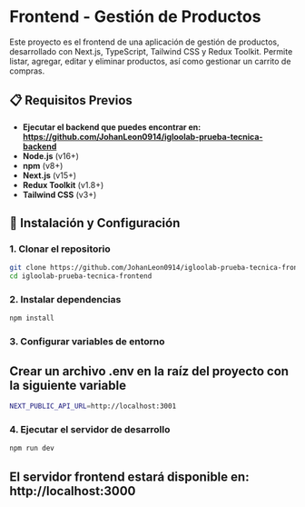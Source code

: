 # Frontend - Gestión de Productos

Este proyecto es el frontend de una aplicación de gestión de productos, desarrollado con Next.js, TypeScript, Tailwind CSS y Redux Toolkit. Permite listar, agregar, editar y eliminar productos, así como gestionar un carrito de compras.

## 📋 Requisitos Previos
- **Ejecutar el backend que puedes encontrar en: https://github.com/JohanLeon0914/igloolab-prueba-tecnica-backend**
- **Node.js** (v16+)
- **npm** (v8+)
- **Next.js** (v15+)
- **Redux Toolkit** (v1.8+)
- **Tailwind CSS** (v3+)

## 🚀 Instalación y Configuración

### 1. Clonar el repositorio
```bash
git clone https://github.com/JohanLeon0914/igloolab-prueba-tecnica-frontend
cd igloolab-prueba-tecnica-frontend
```

### 2. Instalar dependencias
```bash
npm install
```

### 3. Configurar variables de entorno
## Crear un archivo .env en la raíz del proyecto con la siguiente variable
```bash
NEXT_PUBLIC_API_URL=http://localhost:3001
```
### 4. Ejecutar el servidor de desarrollo
```bash
npm run dev
```
## El servidor frontend estará disponible en: http://localhost:3000



